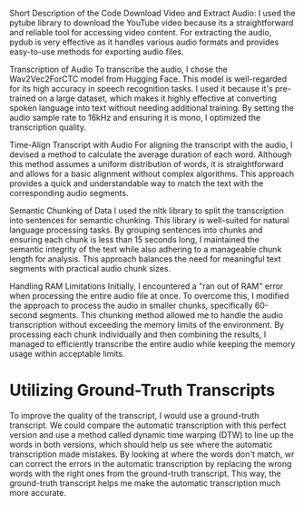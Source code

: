 Short Description of the Code
Download Video and Extract Audio: I used the pytube library to download the YouTube video because its a straightforward and reliable tool for accessing video content. For extracting the audio, pydub is very effective as it handles various audio formats and provides easy-to-use methods for exporting audio files.

Transcription of Audio To transcribe the audio, I chose the Wav2Vec2ForCTC model from Hugging Face. This model is well-regarded for its high accuracy in speech recognition tasks. I used it because it's pre-trained on a large dataset, which makes it highly effective at converting spoken language into text without needing additional training. By setting the audio sample rate to 16kHz and ensuring it is mono, I optimized the transcription quality.

Time-Align Transcript with Audio For aligning the transcript with the audio, I devised a method to calculate the average duration of each word. Although this method assumes a uniform distribution of words, it is straightforward and allows for a basic alignment without complex algorithms. This approach provides a quick and understandable way to match the text with the corresponding audio segments.

Semantic Chunking of Data I used the nltk library to split the transcription into sentences for semantic chunking. This library is well-suited for natural language processing tasks. By grouping sentences into chunks and ensuring each chunk is less than 15 seconds long, I maintained the semantic integrity of the text while also adhering to a manageable chunk length for analysis. This approach balances the need for meaningful text segments with practical audio chunk sizes.

Handling RAM Limitations Initially, I encountered a "ran out of RAM" error when processing the entire audio file at once. To overcome this, I modified the approach to process the audio in smaller chunks, specifically 60-second segments. This chunking method allowed me to handle the audio transcription without exceeding the memory limits of the environment. By processing each chunk individually and then combining the results, I managed to efficiently transcribe the entire audio while keeping the memory usage within acceptable limits.

# Utilizing Ground-Truth Transcripts
To improve the quality of the transcript, I would use a ground-truth transcript. We could compare the automatic transcription with this perfect version and use a method called dynamic time warping (DTW) to line up the words in both versions, which should help us see where the automatic transcription made mistakes. By looking at where the words don't match, wr can correct the errors in the automatic transcription by replacing the wrong words with the right ones from the ground-truth transcript. This way, the ground-truth transcript helps me make the automatic transcription much more accurate.
